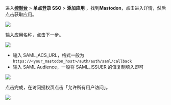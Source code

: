 <IntegrationDetailCard :title="`在 ${$localeConfig.brandName} 中创建应用`">

进入[**控制台**](https://console.authing.cn) > **单点登录 SSO** > **添加应用** ，找到**Mastodon**，点击进入详情，然后点击获取应用。

![](~@imagesZhCn/integration/mastodon/1-1.png)

输入应用名称，点击下一步。

![](~@imagesZhCn/integration/mastodon/1-2.png)

- 输入 SAML_ACS_URL，格式一般为 `https://<your_mastodon_host>/auth/auth/saml/callback`
- 输入 SAML Audience，一般将 SAML_ISSUER 的值复制填入即可

![](~@imagesZhCn/integration/mastodon/1-3.png)

点击完成，在访问授权页点击「允许所有用户访问」。

![](~@imagesZhCn/integration/mastodon/1-4.png)

</IntegrationDetailCard>
